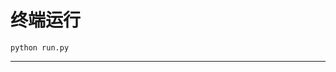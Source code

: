 # 终端运行

```shell
python run.py
```
********************************************************************************************************************************************************************************************************************************************************************************************************************************************************************************************************************************************************************************************************************************************************************************************************************************************************************************************************************************************************************************************************************************************************************************************************************************************************************************************************************************************************************************************************************************************************************************************